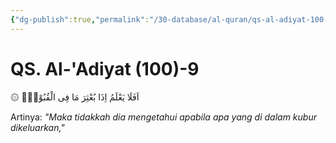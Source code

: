 ```yaml
---
{"dg-publish":true,"permalink":"/30-database/al-quran/qs-al-adiyat-100-9/"}
---
```



# QS. Al-'Adiyat (100)-9
۞ اَفَلَا يَعْلَمُ اِذَا بُعْثِرَ مَا فِى الْقُبُوْرِۙ

Artinya: *"Maka tidakkah dia mengetahui apabila apa yang di dalam kubur dikeluarkan,"*
